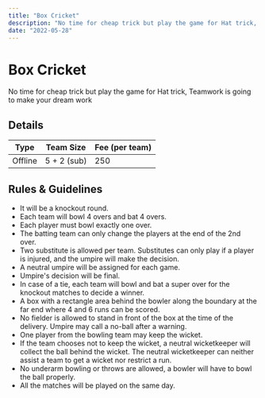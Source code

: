 ```yaml
---
title: "Box Cricket"
description: "No time for cheap trick but play the game for Hat trick,‌ Teamwork is going to make your dream work."
date: "2022-05-28"
---
```


# Box Cricket

No time for cheap trick but play the game for Hat trick,
‌Teamwork is going to make your dream work

## Details

| Type    | Team Size   | Fee (per team) |
| ------- | ----------- | -------------- |
| Offline | 5 + 2 (sub) | 250            |

## Rules & Guidelines

-   It will be a knockout round.
-   Each team will bowl 4 overs and bat 4 overs.
-   Each player must bowl exactly one over.
-   The batting team can only change the players at the end of the 2nd over.
-   Two substitute is allowed per team. Substitutes can only play if a player is injured, and the umpire will make the decision.
-   A neutral umpire will be assigned for each game.
-   Umpire's decision will be final.
-   In case of a tie, each team will bowl and bat a super over for the knockout matches to decide a winner.
-   A box with a rectangle area behind the bowler along the boundary at the far end where 4 and 6 runs can be scored.
-   No fielder is allowed to stand in front of the box at the time of the delivery.
    Umpire may call a no-ball after a warning.
-   One player from the bowling team may keep the wicket.
-   If the team chooses not to keep the wicket,
    a neutral wicketkeeper will collect the ball behind the wicket. The neutral wicketkeeper can neither assist a team to get a wicket nor restrict a run.
-   No underarm bowling or throws are allowed, a bowler will have to bowl the ball properly.
-   All the matches will be played on the same day.
